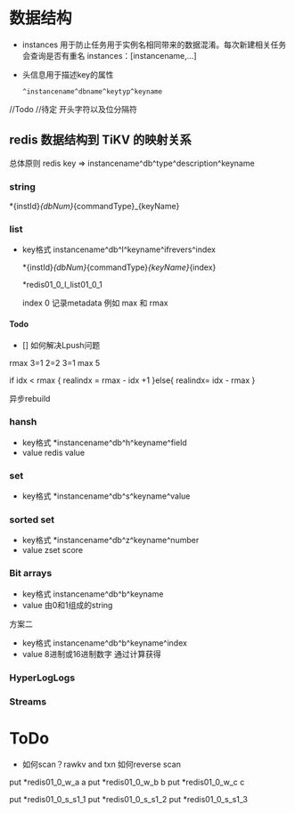 # 数据结构

* instances 用于防止任务用于实例名相同带来的数据混淆。每次新建相关任务会查询是否有重名
  instances：[instancename,...]

* 头信息用于描述key的属性

  ```
  ^instancename^dbname^keytyp^keyname
  ```

//Todo
//待定 开头字符以及位分隔符
## redis 数据结构到 TiKV 的映射关系

总体原则 redis key => instancename^db^type^description^keyname

### string

 *{instId}_{dbNum}_{commandType}_{keyName}

### list

* key格式
  instancename^db^l^keyname^ifrevers^index
  
  *{instId}_{dbNum}_{commandType}_{keyName}_{index}

  *redis01_0_l_list01_0_1

  index 0 记录metadata 例如 max 和 rmax


#### Todo

  - [] 如何解决Lpush问题

rmax 3=1 2=2 3=1
max 5

if idx < rmax {
  realindx = rmax - idx +1
}else{
  realindx= idx - rmax
}

异步rebuild

### hansh


* key格式
  *instancename^db^h^keyname^field
* value
  redis value

### set

* key格式
  *instancename^db^s^keyname^value

### sorted set

* key格式
  *instancename^db^z^keyname^number
* value
  zset score

### Bit arrays

* key格式
  instancename^db^b^keyname  
* value 由0和1组成的string

方案二

* key格式
  instancename^db^b^keyname^index  
* value 8进制或16进制数字 通过计算获得

### HyperLogLogs

### Streams

# ToDo

* 如何scan？rawkv and txn
如何reverse scan


put *redis01_0_w_a a
put *redis01_0_w_b b
put *redis01_0_w_c c

put *redis01_0_s_s1_1
put *redis01_0_s_s1_2
put *redis01_0_s_s1_3